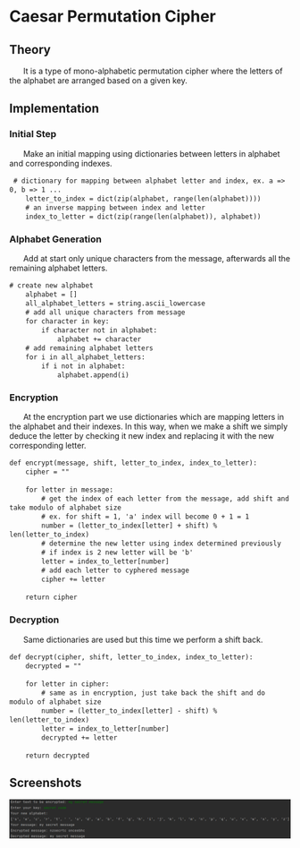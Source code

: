 # Caesar Permutation Cipher

## Theory

&ensp;&ensp;&ensp; It is a type of mono-alphabetic permutation cipher where the letters of the alphabet are arranged based on a given key.


## Implementation 

### Initial Step 
&ensp;&ensp;&ensp; Make an initial mapping using dictionaries between letters in alphabet and corresponding indexes.
```
 # dictionary for mapping between alphabet letter and index, ex. a => 0, b => 1 ... 
    letter_to_index = dict(zip(alphabet, range(len(alphabet))))
    # an inverse mapping between index and letter 
    index_to_letter = dict(zip(range(len(alphabet)), alphabet))
```
### Alphabet Generation

&ensp;&ensp;&ensp; Add at start only unique characters from the message, afterwards all the remaining alphabet letters.
```
# create new alphabet 
    alphabet = []
    all_alphabet_letters = string.ascii_lowercase
    # add all unique characters from message
    for character in key:
        if character not in alphabet:
            alphabet += character 
    # add remaining alphabet letters
    for i in all_alphabet_letters:
        if i not in alphabet:
            alphabet.append(i)  
```
### Encryption
&ensp;&ensp;&ensp;  At the encryption part we use dictionaries which are mapping letters in the alphabet and their indexes.
In this way, when we make a shift we simply deduce the letter by checking it new index and replacing it with the new corresponding letter. 
```
def encrypt(message, shift, letter_to_index, index_to_letter):
    cipher = ""

    for letter in message:
        # get the index of each letter from the message, add shift and take modulo of alphabet size
        # ex. for shift = 1, 'a' index will become 0 + 1 = 1 
        number = (letter_to_index[letter] + shift) % len(letter_to_index)
        # determine the new letter using index determined previously
        # if index is 2 new letter will be 'b'
        letter = index_to_letter[number]
        # add each letter to cyphered message
        cipher += letter

    return cipher
```
### Decryption 
&ensp;&ensp;&ensp; Same dictionaries are used but this time we perform a shift back.

```
def decrypt(cipher, shift, letter_to_index, index_to_letter):
    decrypted = ""

    for letter in cipher:
        # same as in encryption, just take back the shift and do modulo of alphabet size
        number = (letter_to_index[letter] - shift) % len(letter_to_index)
        letter = index_to_letter[number]
        decrypted += letter

    return decrypted
```

## Screenshots
![](https://github.com/dann1kk/CS_Labs/blob/main/Resources/Caesar_Permutation.png)